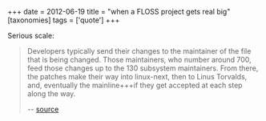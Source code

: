 +++
date = 2012-06-19
title = "when a FLOSS project gets real big"
[taxonomies]
tags = ['quote']
+++

Serious scale:

> Developers typically send their changes to the maintainer of the file
> that is being changed. Those maintainers, who number around 700, feed
> those changes up to the 130 subsystem maintainers. From there, the
> patches make their way into linux-next, then to Linus Torvalds, and,
> eventually the mainline+++if they get accepted at each step along the
> way.
>
> -- [source]

  [source]: http://lwn.net/Articles/499952/
